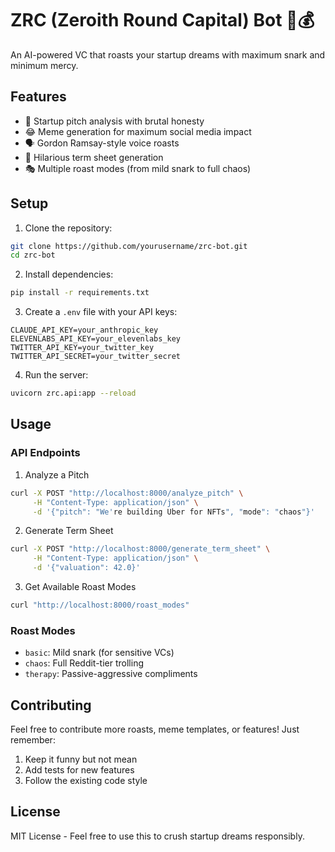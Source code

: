 # ZRC (Zeroith Round Capital) Bot 🤖💰

An AI-powered VC that roasts your startup dreams with maximum snark and minimum mercy.

## Features

- 🎯 Startup pitch analysis with brutal honesty
- 😂 Meme generation for maximum social media impact
- 🗣️ Gordon Ramsay-style voice roasts
- 📄 Hilarious term sheet generation
- 🎭 Multiple roast modes (from mild snark to full chaos)

## Setup

1. Clone the repository:
```bash
git clone https://github.com/yourusername/zrc-bot.git
cd zrc-bot
```

2. Install dependencies:
```bash
pip install -r requirements.txt
```

3. Create a `.env` file with your API keys:
```env
CLAUDE_API_KEY=your_anthropic_key
ELEVENLABS_API_KEY=your_elevenlabs_key
TWITTER_API_KEY=your_twitter_key
TWITTER_API_SECRET=your_twitter_secret
```

4. Run the server:
```bash
uvicorn zrc.api:app --reload
```

## Usage

### API Endpoints

1. Analyze a Pitch
```bash
curl -X POST "http://localhost:8000/analyze_pitch" \
     -H "Content-Type: application/json" \
     -d '{"pitch": "We're building Uber for NFTs", "mode": "chaos"}'
```

2. Generate Term Sheet
```bash
curl -X POST "http://localhost:8000/generate_term_sheet" \
     -H "Content-Type: application/json" \
     -d '{"valuation": 42.0}'
```

3. Get Available Roast Modes
```bash
curl "http://localhost:8000/roast_modes"
```

### Roast Modes

- `basic`: Mild snark (for sensitive VCs)
- `chaos`: Full Reddit-tier trolling
- `therapy`: Passive-aggressive compliments

## Contributing

Feel free to contribute more roasts, meme templates, or features! Just remember:
1. Keep it funny but not mean
2. Add tests for new features
3. Follow the existing code style

## License

MIT License - Feel free to use this to crush startup dreams responsibly.